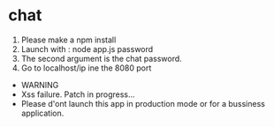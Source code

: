 # chat
1. Please make a npm install
2. Launch with : node app.js password
3. The second argument is the chat password.
4. Go to localhost/ip ine the 8080 port

* WARNING
* Xss failure. Patch in progress...
* Please d'ont launch this app in production mode or for a bussiness application.

